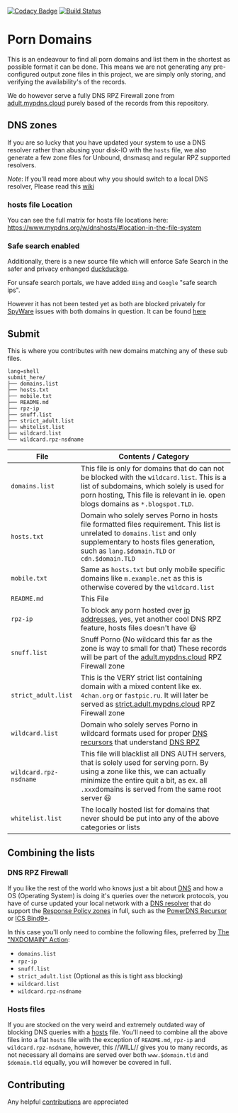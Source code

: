 [![Codacy Badge](https://api.codacy.com/project/badge/Grade/3edd253ce42f4f0d8f51fbf81095090d)](https://app.codacy.com/gh/mypdns/porn-domains?utm_source=github.com&utm_medium=referral&utm_content=mypdns/porn-domains&utm_campaign=Badge_Grade_Dashboard)
[![Build Status](https://travis-ci.com/mypdns/porn-domains.svg?branch=master)](https://travis-ci.com/mypdns/porn-domains)

# Porn Domains

This is an endeavour to find all porn domains and list them in the shortest as
possible format it can be done. This means we are not generating any pre-
configured output zone files in this project, we are simply only storing,
and verifying the availability's of the records.

We do however serve a fully DNS RPZ Firewall zone from
[adult.mypdns.cloud](https://www.mypdns.org/w/rpzlist/#adult-mypdns-cloud)
purely based of the records from this repository.

## DNS zones
If you are so lucky that you have updated your system to use a DNS resolver
rather than abusing your disk-IO with the `hosts` file, we also generate a few
zone files for Unbound, dnsmasq and regular RPZ supported resolvers.

*Note*: If you'll read more about why you should switch to a local DNS resolver,
Please read this
[wiki](https://www.mypdns.org/w/performance_test_of_hosts_file_vs_dns-recursors/)

### hosts file Location
You can see the full matrix for hosts file locations here:
<https://www.mypdns.org/w/dnshosts/#location-in-the-file-system>

### Safe search enabled
Additionally, there is a new source file which will enforce Safe Search in the
safer and privacy enhanged [duckduckgo](https://safe.duckduckgo.com).

For unsafe search portals, we have added `Bing` and `Google`
"safe search ips".

However it has not been tested yet as both are blocked privately for
[SpyWare](https://www.mypdns.org/w/spyware/) issues with both domains in
question. It can be found [here](SafeSearch/hosts)

## Submit

This is where you contributes with new domains matching any of these sub
files.

```
lang=shell
submit_here/
├── domains.list
├── hosts.txt
├── mobile.txt
├── README.md
├── rpz-ip
├── snuff.list
├── strict_adult.list
├── whitelist.list
├── wildcard.list
└── wildcard.rpz-nsdname
```

| File | Contents / Category |
| ---- | ------------------- |
| `domains.list` | This file is only for domains that do can not be blocked with the `wildcard.list`. This is a list of subdomains, which solely is used for porn hosting, This file is relevant in ie. open blogs domains as `*.blogspot.TLD`.|
| `hosts.txt` | Domain who solely serves Porno in hosts file formatted files requirement. This list is unrelated to `domains.list` and only supplementary to hosts files generation, such as `lang.$domain.TLD` or `cdn.$domain.TLD` |
| `mobile.txt` | Same as `hosts.txt` but only mobile specific domains like `m.example.net` as this is otherwise covered by the `wildcard.list` |
| `README.md` | This File |
| `rpz-ip` | To block any porn hosted over [ip addresses](https://www.mypdns.org/w/rpz_record_types/#the-quot-response-ip-address), yes, yet another cool DNS RPZ feature, hosts files doesn't have :smiley: |
| `snuff.list` | Snuff Porno (No wildcard this far as the zone is way to small for that) These records will be part of the [adult.mypdns.cloud](https://www.mypdns.org/w/rpzlist/#adult-mypdns-cloud) RPZ Firewall zone |
| `strict_adult.list` | This is the VERY strict list containing domain with a mixed content like ex. `4chan.org` or `fastpic.ru`. It will later be served as [strict.adult.mypdns.cloud](https://www.mypdns.org/w/rpzlist/#strict.adult-mypdns-cloud) RPZ Firewall zone |
| `wildcard.list` | Domain who solely serves Porno in wildcard formats used for proper [DNS recursors](https://www.mypdns.org/w/dnsresolver/) that understand [DNS RPZ](https://www.mypdns.org/w/rpz/) |
| `wildcard.rpz-nsdname` | This file will blacklist all DNS AUTH servers, that is solely used for serving porn. By using a zone like this, we can actually minimize the entire quit a bit, as ex. all `.xxx`domains is served from the same root server :smiley: |
| `whitelist.list` | The locally hosted list for domains that never should be put into any of the above categories or lists |

## Combining the lists

### DNS RPZ Firewall
If you like the rest of the world who knows just a bit about
[DNS](https://www.mypdns.org/w/dns/) and how a OS (Operating System) is
doing it's queries over the network protocols, you have of curse updated
your local network with a
[DNS resolver](https://www.mypdns.org/w/dnsresolver/) that do support
the [Response Policy zones](https://www.mypdns.org/w/rpz/) in full, such
as the [PowerDNS Recursor](https://www.mypdns.org/source/pdns-recursor/)
or [ICS Bind9+](https://www.mypdns.org/source/dns-rpz-integration/browse/master/Bind_9/).

In this case you'll only need to combine the following files, preferred
by [The "NXDOMAIN" Action](https://www.mypdns.org/w/rpz_record_types/#the-quot-nxdomain-quot-action):

  - `domains.list`
  - `rpz-ip`
  - `snuff.list`
  - `strict_adult.list` (Optional as this is tight ass blocking)
  - `wildcard.list`
  - `wildcard.rpz-nsdname`

### Hosts files
If you are stocked on the very weird and extremely outdated way of
blocking DNS queries with a [hosts](https://www.mypdns.org/w/dnshosts/)
file. You'll need to combine all the above files into a flat `hosts`
file with the exception of `README.md`, `rpz-ip` and
`wildcard.rpz-nsdname`, however, this //WILL// gives you to many records,
as not necessary all domains are served over both `www.$domain.tld` and
`$domain.tld` equally, you will however be covered in full.
 
## Contributing
Any helpful [contributions](https://www.mypdns.org/source/PornDomains/browse/master/CONTRIBUTING.md) are appreciated
